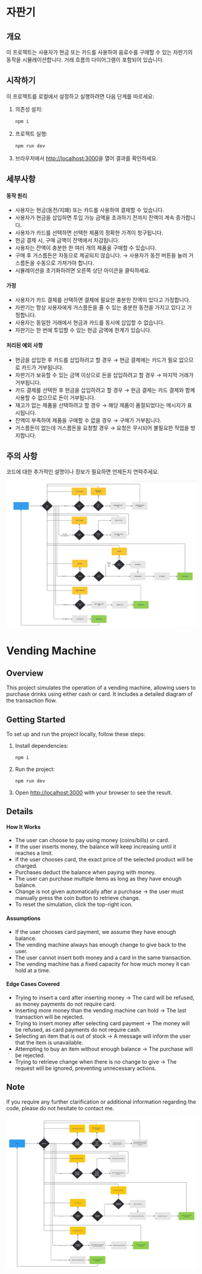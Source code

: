 # 자판기

## 개요

이 프로젝트는 사용자가 현금 또는 카드를 사용하여 음료수를 구매할 수 있는 자판기의 동작을 시뮬레이션합니다. 거래 흐름의 다이어그램이 포함되어 있습니다.

## 시작하기

이 프로젝트를 로컬에서 설정하고 실행하려면 다음 단계를 따르세요:

1. 의존성 설치:

   ```bash
   npm i
   ```

2. 프로젝트 실행:

   ```bash
   npm run dev
   ```

3. 브라우저에서 [http://localhost:3000](http://localhost:3000)을 열어 결과를 확인하세요.

## 세부사항

#### 동작 원리

- 사용자는 현금(동전/지폐) 또는 카드를 사용하여 결제할 수 있습니다.
- 사용자가 현금을 삽입하면 투입 가능 금액을 초과하기 전까지 잔액이 계속 증가합니다.
- 사용자가 카드를 선택하면 선택한 제품의 정확한 가격이 청구됩니다.
- 현금 결제 시, 구매 금액이 잔액에서 차감됩니다.
- 사용자는 잔액이 충분한 한 여러 개의 제품을 구매할 수 있습니다.
- 구매 후 거스름돈은 자동으로 제공되지 않습니다. → 사용자가 동전 버튼을 눌러 거스름돈을 수동으로 가져가야 합니다.
- 시뮬레이션을 초기화하려면 오른쪽 상단 아이콘을 클릭하세요.

#### 가정

- 사용자가 카드 결제를 선택하면 결제에 필요한 충분한 잔액이 있다고 가정합니다.
- 자판기는 항상 사용자에게 거스름돈을 줄 수 있는 충분한 동전을 가지고 있다고 가정합니다.
- 사용자는 동일한 거래에서 현금과 카드를 동시에 삽입할 수 없습니다.
- 자판기는 한 번에 투입할 수 있는 현금 금액에 한계가 있습니다.

#### 처리된 예외 사항

- 현금을 삽입한 후 카드를 삽입하려고 할 경우 → 현금 결제에는 카드가 필요 없으므로 카드가 거부됩니다.
- 자판기가 보유할 수 있는 금액 이상으로 돈을 삽입하려고 할 경우 → 마지막 거래가 거부됩니다.
- 카드 결제를 선택한 후 현금을 삽입하려고 할 경우 → 현금 결제는 카드 결제와 함께 사용할 수 없으므로 돈이 거부됩니다.
- 재고가 없는 제품을 선택하려고 할 경우 → 해당 제품이 품절되었다는 메시지가 표시됩니다.
- 잔액이 부족하여 제품을 구매할 수 없을 경우 → 구매가 거부됩니다.
- 거스름돈이 없는데 거스름돈을 요청할 경우 → 요청은 무시되어 불필요한 작업을 방지합니다.

## 주의 사항

코드에 대한 추가적인 설명이나 정보가 필요하면 언제든지 연락주세요.

<img src="screenshots/diagram-kr.png"/>

# Vending Machine

## Overview

This project simulates the operation of a vending machine, allowing users to purchase drinks using either cash or card. It includes a detailed diagram of the transaction flow.

## Getting Started

To set up and run the project locally, follow these steps:

1. Install dependencies:

   ```bash
   npm i
   ```

2. Run the project:

   ```bash
   npm run dev
   ```

3. Open [http://localhost:3000](http://localhost:3000) with your browser to see the result.

## Details

#### How It Works

- The user can choose to pay using money (coins/bills) or card.
- If the user inserts money, the balance will keep increasing until it reaches a limit.
- If the user chooses card, the exact price of the selected product will be charged.
- Purchases deduct the balance when paying with money.
- The user can purchase multiple items as long as they have enough balance.
- Change is not given automatically after a purchase → the user must manually press the coin button to retrieve change.
- To reset the simulation, click the top-right icon.

#### Assumptions

- If the user chooses card payment, we assume they have enough balance.
- The vending machine always has enough change to give back to the user.
- The user cannot insert both money and a card in the same transaction.
- The vending machine has a fixed capacity for how much money it can hold at a time.

#### Edge Cases Covered

- Trying to insert a card after inserting money → The card will be refused, as money payments do not require card.
- Inserting more money than the vending machine can hold → The last transaction will be rejected.
- Trying to insert money after selecting card payment → The money will be refused, as card payments do not require cash.
- Selecting an item that is out of stock → A message will inform the user that the item is unavailable.
- Attempting to buy an item without enough balance → The purchase will be rejected.
- Trying to retrieve change when there is no change to give → The request will be ignored, preventing unnecessary actions.

## Note

If you require any further clarification or additional information regarding the code, please do not hesitate to contact me.

<img src="screenshots/diagram-en.png"/>
